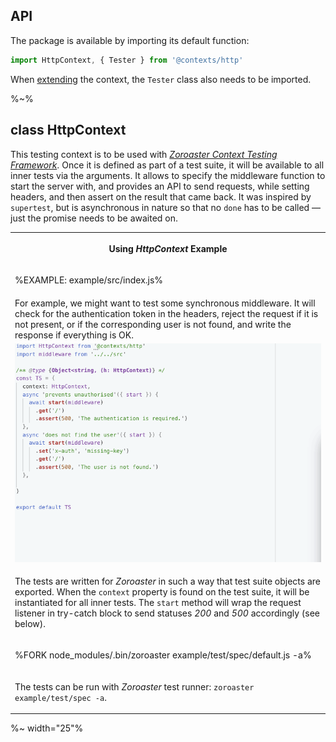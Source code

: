 ## API

The package is available by importing its default function:

```js
import HttpContext, { Tester } from '@contexts/http'
```

When [extending](#extending) the context, the `Tester` class also needs to be imported.

%~%

## class HttpContext

This testing context is to be used with [_Zoroaster Context Testing Framework_](https://contexttesting.com). Once it is defined as part of a test suite, it will be available to all inner tests via the arguments. It allows to specify the middleware function to start the server with, and provides an API to send requests, while setting headers, and then assert on the result that came back. It was inspired by `supertest`, but is asynchronous in nature so that no `done` has to be called &mdash; just the promise needs to be awaited on.

<table>
<tr><th><md2html>

Using _HttpContext_ Example</md2html></th></tr>
<!-- block-start -->
<tr><td>

%EXAMPLE: example/src/index.js%
</td></tr>
<tr><td>
For example, we might want to test some synchronous middleware. It will check for the authentication token in the headers, reject the request if it is not present, or if the corresponding user is not found, and write the response if everything is OK.
</tr></td>
<!-- /block-end -->
<!-- block-start -->
<tr><td>

<img src="aty/1.gif" alt="Writing Tests With HttpContext">
<!-- %EXAMPLE: example/test/spec/default, ../../../src => @contexts/http% -->
</td></tr>
<tr><td><md2html>

The tests are written for _Zoroaster_ in such a way that test suite objects are exported. When the `context` property is found on the test suite, it will be instantiated for all inner tests. The `start` method will wrap the request listener in try-catch block to send statuses _200_ and _500_ accordingly (see below).
</md2html>
</td></tr>
<!-- /block-end -->
<!-- block-end -->
<tr><td>

%FORK node_modules/.bin/zoroaster example/test/spec/default.js -a%
</td></tr>
<tr><td><md2html>

The tests can be run with _Zoroaster_ test runner: `zoroaster example/test/spec -a`.
</md2html>
</td></tr>
<!-- /block-end -->
</table>

%~ width="25"%

<!-- ```### constructor
```

The constructor is not used manually, it will be called by _Zoroaster_ automatically.

%~ width="25"% -->
<!-- %TYPEDEF types/index.xml%

%EXAMPLE: example, ../src => @contexts/http%
%FORK example% -->


